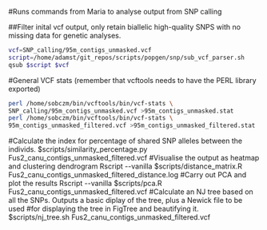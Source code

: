#Runs commands from Maria to analyse output from SNP calling

##Filter inital vcf output, only retain biallelic high-quality SNPS with no missing data for genetic analyses.

```bash
vcf=SNP_calling/95m_contigs_unmasked.vcf
script=/home/adamst/git_repos/scripts/popgen/snp/sub_vcf_parser.sh
qsub $script $vcf
```

#General VCF stats (remember that vcftools needs to have the PERL library exported)

```bash
perl /home/sobczm/bin/vcftools/bin/vcf-stats \
SNP_calling/95m_contigs_unmasked.vcf >95m_contigs_unmasked.stat
perl /home/sobczm/bin/vcftools/bin/vcf-stats \
95m_contigs_unmasked_filtered.vcf >95m_contigs_unmasked_filtered.stat
```

#Calculate the index for percentage of shared SNP alleles between the individs.
$scripts/similarity_percentage.py Fus2_canu_contigs_unmasked_filtered.vcf
#Visualise the output as heatmap and clustering dendrogram
Rscript --vanilla $scripts/distance_matrix.R Fus2_canu_contigs_unmasked_filtered_distance.log
#Carry out PCA and plot the results
Rscript --vanilla $scripts/pca.R Fus2_canu_contigs_unmasked_filtered.vcf
#Calculate an NJ tree based on all the SNPs. Outputs a basic diplay of the tree, plus a Newick file to be used
#for displaying the tree in FigTree and beautifying it.
$scripts/nj_tree.sh Fus2_canu_contigs_unmasked_filtered.vcf
